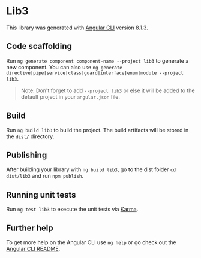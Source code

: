 # Lib3

This library was generated with [Angular CLI](https://github.com/angular/angular-cli) version 8.1.3.

## Code scaffolding

Run `ng generate component component-name --project lib3` to generate a new component. You can also use `ng generate directive|pipe|service|class|guard|interface|enum|module --project lib3`.
> Note: Don't forget to add `--project lib3` or else it will be added to the default project in your `angular.json` file. 

## Build

Run `ng build lib3` to build the project. The build artifacts will be stored in the `dist/` directory.

## Publishing

After building your library with `ng build lib3`, go to the dist folder `cd dist/lib3` and run `npm publish`.

## Running unit tests

Run `ng test lib3` to execute the unit tests via [Karma](https://karma-runner.github.io).

## Further help

To get more help on the Angular CLI use `ng help` or go check out the [Angular CLI README](https://github.com/angular/angular-cli/blob/master/README.md).

